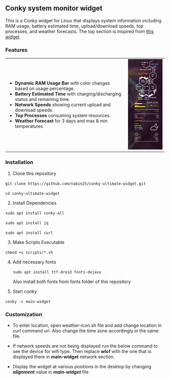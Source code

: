 ## Conky system monitor widget

This is a Conky widget for Linux that displays system information including RAM usage, battery estimated time, upload/download speeds, top processes, and weather forecasts. The top section is inspired from [this widget](https://github.com/Gictorbit/victorconky)

### Features

<table>
  <tr>
    <td>
      <ul>
        <li><b>Dynamic RAM Usage Bar</b> with color changes based on usage percentage.</li>
        <li><b>Battery Estimated Time</b> with charging/discharging status and remaining time.</li>
        <li><b>Network Speeds</b> showing current upload and download speeds.</li>
        <li><b>Top Processes</b> consuming system resources.</li>
        <li><b>Weather Forecast</b> for 3 days and max & min temperatures</li>
      </ul>
    </td>
    <td>
      <img src="images/sample.png" alt="Conky Widget Preview" width="200"/>
    </td>
  </tr>
</table>

### Installation

1. Clone this repository

`git clone https://github.com/nabin25/conky-ultimate-widget.git`

`cd conky-ultimate-widget`

2. Install Dependencies

`sudo apt install conky-all`

`sudo apt install jq`

`sudo apt install curl`

3. Make Scripts Executable

`chmod +x scripts/*.sh`

4. Add necessary fonts

   `sudo apt install ttf-droid fonts-dejavu`

   Also install both fonts from fonts folder of this repository

5. Start conky

`conky -c main-widget`

### Customization

- To enter location, open weather-icon.sh file and add change location in _curl_ command url. Also change the time zone accordingly in the same file.

- If network speeds are not being displayed run the below command to see the device for wifi type. Then replace **_wlo1_** with the one that is displayed there in **main-widget** network section.

- Display the widget at various positions in the desktop by changing **_alignment_** value in **_main-widget_** file
